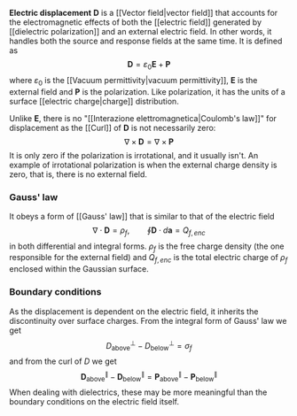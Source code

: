 **Electric displacement** $\mathbf{D}$ is a [[Vector field|vector field]] that accounts for the electromagnetic effects of both the [[electric field]] generated by [[dielectric polarization]] and an external electric field. In other words, it handles both the source and response fields at the same time. It is defined as
$$\mathbf{D}=\varepsilon_{0}\mathbf{E}+\mathbf{P}$$
where $\varepsilon_{0}$ is the [[Vacuum permittivity|vacuum permittivity]], $\mathbf{E}$ is the external field and $\mathbf{P}$ is the polarization. Like polarization, it has the units of a surface [[electric charge|charge]] distribution.

Unlike $\mathbf{E}$, there is no "[[Interazione elettromagnetica|Coulomb's law]]" for displacement as the [[Curl]] of $\mathbf{D}$ is not necessarily zero:
$$\nabla\times\mathbf{D}=\nabla\times\mathbf{P}$$
It is only zero if the polarization is irrotational, and it usually isn't. An example of irrotational polarization is when the external charge density is zero, that is, there is no external field.
### Gauss' law
It obeys a form of [[Gauss' law]] that is similar to that of the electric field
$$\nabla\cdot\mathbf{D}=\rho_{f},\qquad \oint \mathbf{D}\cdot d\mathbf{a}=Q_{f,enc}$$
in both differential and integral forms. $\rho_{f}$ is the free charge density (the one responsible for the external field) and $Q_{f,enc}$ is the total electric charge of $\rho_{f}$ enclosed within the Gaussian surface.
### Boundary conditions
As the displacement is dependent on the electric field, it inherits the discontinuity over surface charges. From the integral form of Gauss' law we get
$$D_\text{above}^{\perp}-D_\text{below}^{\perp}=\sigma_{f}$$
and from the curl of $D$ we get
$$\mathbf{D}_\text{above}^{\parallel}-\mathbf{D}_\text{below}^{\parallel}=\mathbf{P}_\text{above}^{\parallel}-\mathbf{P}_\text{below}^{\parallel}$$
When dealing with dielectrics, these may be more meaningful than the boundary conditions on the electric field itself.